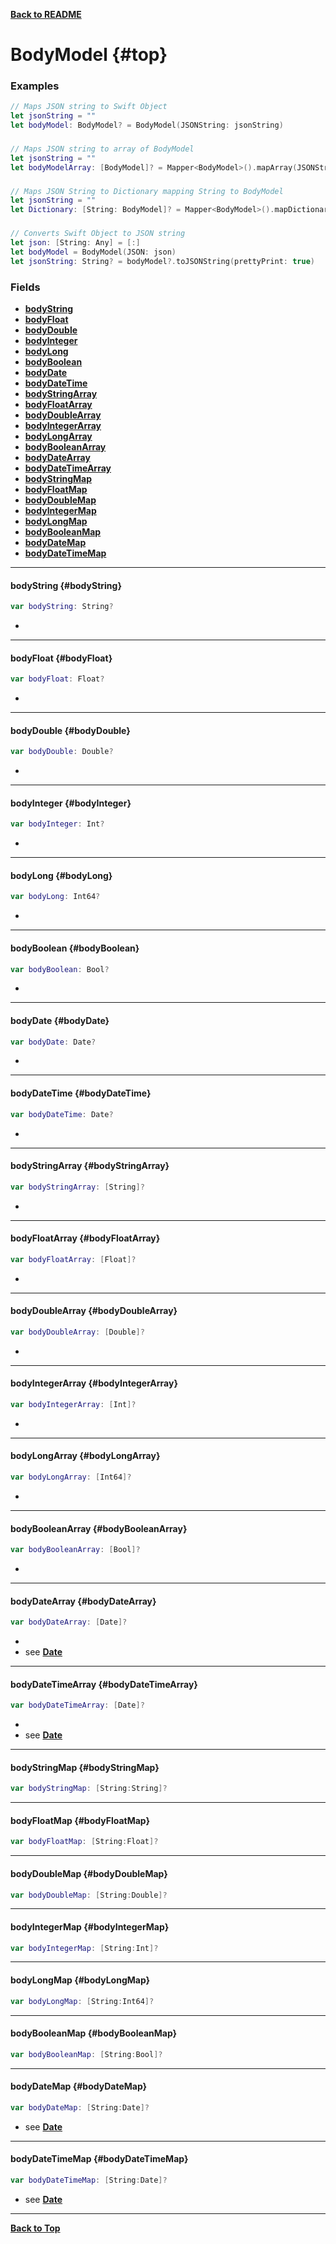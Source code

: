 

[**Back to README**](./README.md)
# BodyModel {#top} 
### Examples
```swift
// Maps JSON string to Swift Object
let jsonString = ""
let bodyModel: BodyModel? = BodyModel(JSONString: jsonString)
```
###
```swift
// Maps JSON string to array of BodyModel
let jsonString = ""
let bodyModelArray: [BodyModel]? = Mapper<BodyModel>().mapArray(JSONString: jsonString)
```
###
```swift
// Maps JSON String to Dictionary mapping String to BodyModel
let jsonString = ""
let Dictionary: [String: BodyModel]? = Mapper<BodyModel>().mapDictionary(JSONString: jsonString)
```
###
```swift
// Converts Swift Object to JSON string
let json: [String: Any] = [:]
let bodyModel = BodyModel(JSON: json)
let jsonString: String? = bodyModel?.toJSONString(prettyPrint: true)
```

### Fields 
 - [**bodyString**](#bodyString)
 - [**bodyFloat**](#bodyFloat)
 - [**bodyDouble**](#bodyDouble)
 - [**bodyInteger**](#bodyInteger)
 - [**bodyLong**](#bodyLong)
 - [**bodyBoolean**](#bodyBoolean)
 - [**bodyDate**](#bodyDate)
 - [**bodyDateTime**](#bodyDateTime)
 - [**bodyStringArray**](#bodyStringArray)
 - [**bodyFloatArray**](#bodyFloatArray)
 - [**bodyDoubleArray**](#bodyDoubleArray)
 - [**bodyIntegerArray**](#bodyIntegerArray)
 - [**bodyLongArray**](#bodyLongArray)
 - [**bodyBooleanArray**](#bodyBooleanArray)
 - [**bodyDateArray**](#bodyDateArray)
 - [**bodyDateTimeArray**](#bodyDateTimeArray)
 - [**bodyStringMap**](#bodyStringMap)
 - [**bodyFloatMap**](#bodyFloatMap)
 - [**bodyDoubleMap**](#bodyDoubleMap)
 - [**bodyIntegerMap**](#bodyIntegerMap)
 - [**bodyLongMap**](#bodyLongMap)
 - [**bodyBooleanMap**](#bodyBooleanMap)
 - [**bodyDateMap**](#bodyDateMap)
 - [**bodyDateTimeMap**](#bodyDateTimeMap)

---


#### bodyString   {#bodyString}

```swift
var bodyString: String?
```

- 

---


#### bodyFloat   {#bodyFloat}

```swift
var bodyFloat: Float?
```

- 

---


#### bodyDouble   {#bodyDouble}

```swift
var bodyDouble: Double?
```

- 

---


#### bodyInteger   {#bodyInteger}

```swift
var bodyInteger: Int?
```

- 

---


#### bodyLong   {#bodyLong}

```swift
var bodyLong: Int64?
```

- 

---


#### bodyBoolean   {#bodyBoolean}

```swift
var bodyBoolean: Bool?
```

- 

---


#### bodyDate   {#bodyDate}

```swift
var bodyDate: Date?
```

- 

---


#### bodyDateTime   {#bodyDateTime}

```swift
var bodyDateTime: Date?
```

- 

---


#### bodyStringArray   {#bodyStringArray}

```swift
var bodyStringArray: [String]?
```

- 

---


#### bodyFloatArray   {#bodyFloatArray}

```swift
var bodyFloatArray: [Float]?
```

- 

---


#### bodyDoubleArray   {#bodyDoubleArray}

```swift
var bodyDoubleArray: [Double]?
```

- 

---


#### bodyIntegerArray   {#bodyIntegerArray}

```swift
var bodyIntegerArray: [Int]?
```

- 

---


#### bodyLongArray   {#bodyLongArray}

```swift
var bodyLongArray: [Int64]?
```

- 

---


#### bodyBooleanArray   {#bodyBooleanArray}

```swift
var bodyBooleanArray: [Bool]?
```

- 

---


#### bodyDateArray   {#bodyDateArray}

```swift
var bodyDateArray: [Date]?
```

- 
 - see [**Date**](Date.md)

---


#### bodyDateTimeArray   {#bodyDateTimeArray}

```swift
var bodyDateTimeArray: [Date]?
```

- 
 - see [**Date**](Date.md)

---


#### bodyStringMap   {#bodyStringMap}

```swift
var bodyStringMap: [String:String]?
```


---


#### bodyFloatMap   {#bodyFloatMap}

```swift
var bodyFloatMap: [String:Float]?
```


---


#### bodyDoubleMap   {#bodyDoubleMap}

```swift
var bodyDoubleMap: [String:Double]?
```


---


#### bodyIntegerMap   {#bodyIntegerMap}

```swift
var bodyIntegerMap: [String:Int]?
```


---


#### bodyLongMap   {#bodyLongMap}

```swift
var bodyLongMap: [String:Int64]?
```


---


#### bodyBooleanMap   {#bodyBooleanMap}

```swift
var bodyBooleanMap: [String:Bool]?
```


---


#### bodyDateMap   {#bodyDateMap}

```swift
var bodyDateMap: [String:Date]?
```

 - see [**Date**](Date.md)

---


#### bodyDateTimeMap   {#bodyDateTimeMap}

```swift
var bodyDateTimeMap: [String:Date]?
```

 - see [**Date**](Date.md)

---


[**Back to Top**](#top)


